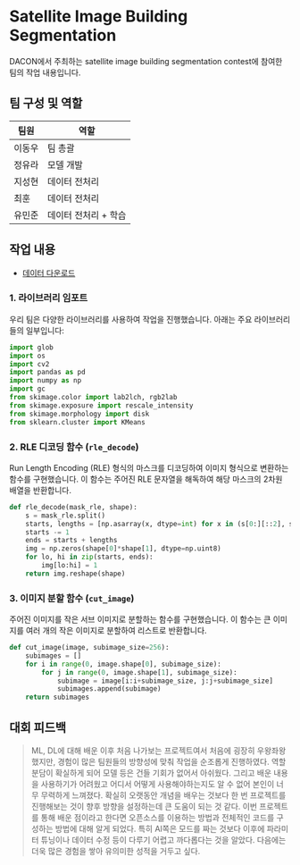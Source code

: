 # Satellite Image Building Segmentation

DACON에서 주최하는 satellite image building segmentation contest에 참여한 팀의 작업 내용입니다.

## 팀 구성 및 역할

| 팀원   | 역할            |
|--------|-----------------|
| 이동우 | 팀 총괄         |
| 정유라 | 모델 개발       |
| 지성현 | 데이터 전처리   |
| 최훈   | 데이터 전처리   |
| 유민준 | 데이터 전처리 + 학습 |

## 작업 내용

- [데이터 다운로드](https://dacon.io/competitions/official/236092/overview/description)

### 1. 라이브러리 임포트

우리 팀은 다양한 라이브러리를 사용하여 작업을 진행했습니다. 아래는 주요 라이브러리들의 일부입니다:

```python
import glob
import os
import cv2
import pandas as pd
import numpy as np
import gc
from skimage.color import lab2lch, rgb2lab
from skimage.exposure import rescale_intensity
from skimage.morphology import disk
from sklearn.cluster import KMeans
```

### 2. RLE 디코딩 함수 (`rle_decode`)

Run Length Encoding (RLE) 형식의 마스크를 디코딩하여 이미지 형식으로 변환하는 함수를 구현했습니다. 이 함수는 주어진 RLE 문자열을 해독하여 해당 마스크의 2차원 배열을 반환합니다.

```python
def rle_decode(mask_rle, shape):
    s = mask_rle.split()
    starts, lengths = [np.asarray(x, dtype=int) for x in (s[0:][::2], s[1:][::2])]
    starts -= 1
    ends = starts + lengths
    img = np.zeros(shape[0]*shape[1], dtype=np.uint8)
    for lo, hi in zip(starts, ends):
        img[lo:hi] = 1
    return img.reshape(shape)
```

### 3. 이미지 분할 함수 (`cut_image`)

주어진 이미지를 작은 서브 이미지로 분할하는 함수를 구현했습니다. 이 함수는 큰 이미지를 여러 개의 작은 이미지로 분할하여 리스트로 반환합니다.

```python
def cut_image(image, subimage_size=256):
    subimages = []
    for i in range(0, image.shape[0], subimage_size):
        for j in range(0, image.shape[1], subimage_size):
            subimage = image[i:i+subimage_size, j:j+subimage_size]
            subimages.append(subimage)
    return subimages
```

## 대회 피드백

> ML, DL에 대해 배운 이후 처음 나가보는 프로젝트여서 처음에 굉장히 우왕좌왕했지만, 경험이 많은 팀원들의 방향성에 맞춰 작업을 순조롭게 진행하였다. 역할 분담이 확실하게 되어 모델 등은 건들 기회가 없어서 아쉬웠다. 그리고 배운 내용을 사용하기가 어려웠고 어디서 어떻게 사용해야하는지도 알 수 없어 본인이 너무 무력하게 느껴졌다. 확실히 오랫동안 개념을 배우는 것보다 한 번 프로젝트를 진행해보는 것이 향후 방향을 설정하는데 큰 도움이 되는 것 같다. 이번 프로젝트를 통해 배운 점이라고 한다면 오픈소스를 이용하는 방법과 전체적인 코드를 구성하는 방법에 대해 알게 되었다. 특히 AI쪽은 모드를 짜는 것보다 이후에 파라미터 튜닝이나 데이터 수정 등이 다루기 어렵고 까다롭다는 것을 알았다. 
다음에는 더욱 많은 경험을 쌓아 유의미한 성적을 거두고 싶다.  
